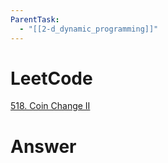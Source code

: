 ```yaml
---
ParentTask:
  - "[[2-d_dynamic_programming]]"
---
```


# LeetCode
[518. Coin Change II](https://leetcode.com/problems/coin-change-ii/)

# Answer
```Cpp 